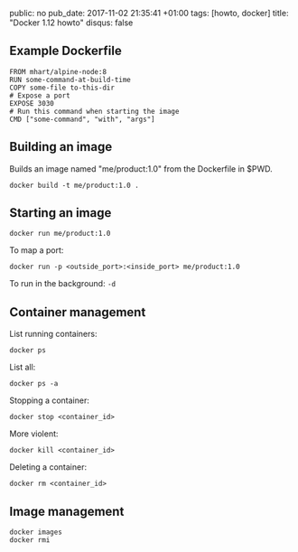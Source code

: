 public: no
pub_date: 2017-11-02 21:35:41 +01:00
tags: [howto, docker]
title: "Docker 1.12 howto"
disqus: false

## Example Dockerfile

```
FROM mhart/alpine-node:8
RUN some-command-at-build-time
COPY some-file to-this-dir
# Expose a port
EXPOSE 3030
# Run this command when starting the image
CMD ["some-command", "with", "args"]
```

## Building an image

Builds an image named "me/product:1.0" from the Dockerfile in $PWD.

```
docker build -t me/product:1.0 .
```

## Starting an image

```
docker run me/product:1.0
```

To map a port:

```
docker run -p <outside_port>:<inside_port> me/product:1.0
```

To run in the background: `-d`

## Container management

List running containers:

```
docker ps
```

List all:

```
docker ps -a
```

Stopping a container:

```
docker stop <container_id>
```

More violent:

```
docker kill <container_id>
```

Deleting a container:

```
docker rm <container_id>
```

## Image management

```
docker images
docker rmi
```
